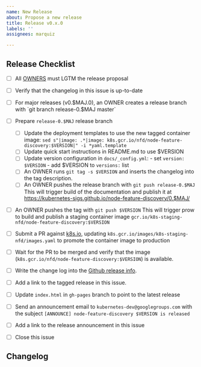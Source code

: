 ```yaml
---
name: New Release
about: Propose a new release
title: Release v0.x.0
labels: ''
assignees: marquiz

---
```


## Release Checklist
<!--
Please do not remove items from the checklist
-->
- [ ] All [OWNERS](https://github.com/kubernetes-sigs/node-feature-discovery/blob/master/OWNERS) must LGTM the release proposal
- [ ] Verify that the changelog in this issue is up-to-date
- [ ] For major releases (v0.$MAJ.0), an OWNER creates a release branch with
      `git branch release-0.$MAJ master`
- [ ] Prepare `release-0.$MAJ` release branch
  - [ ] Update the deployment templates to use the new tagged container image:
        `sed s"|image: .*|image: k8s.gcr.io/nfd/node-feature-discovery:$VERSION|" -i *yaml.template`
  - [ ] Update quick start instructions in README.md to use $VERSION
  - [ ] Update version configuration in `docs/_config.yml`:
        - set `version: $VERSION`
        - add $VERSION to `versions:` list
  - [ ] An OWNER runs
       `git tag -s $VERSION`
        and inserts the changelog into the tag description.
  - [ ] An OWNER pushes the release branch with
        `git push release-0.$MAJ`
        This will trigger build of the documentation and publish it at https://kubernetes-sigs.github.io/node-feature-discovery/0.$MAJ/
- [ ] An OWNER pushes the tag with
      `git push $VERSION`
      This will trigger prow to build and publish a staging container image
      `gcr.io/k8s-staging-nfd/node-feature-discovery:$VERSION`
- [ ] Submit a PR against [k8s.io](https://github.com/kubernetes/k8s.io), updating `k8s.gcr.io/images/k8s-staging-nfd/images.yaml` to promote the container image to production
- [ ] Wait for the PR to be merged and verify that the image (`k8s.gcr.io/nfd/node-feature-discovery:$VERSION`) is available.
- [ ] Write the change log into the [Github release info](https://github.com/kubernetes-sigs/node-feature-discovery/releases).
- [ ] Add a link to the tagged release in this issue.
- [ ] Update `index.html` in `gh-pages` branch to point to the latest release
- [ ] Send an announcement email to `kubernetes-dev@googlegroups.com` with the subject `[ANNOUNCE] node-feature-discovery $VERSION is released`
- [ ] Add a link to the release announcement in this issue
- [ ] Close this issue


## Changelog
<!--
Describe changes since the last release here.
-->
